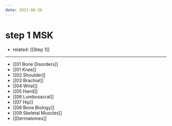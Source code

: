 ```yaml
---
date: 2021-08-30
---
```


# step 1 MSK

- related: [[Step 1]]
---

- [[01 Bone Disorders]]
- [[01 Knee]]
- [[02 Shoulder]]
- [[03 Brachial]]
- [[04 Wrist]]
- [[05 Hand]]
- [[06 Lumbosacral]]
- [[07 Hip]]
- [[08 Bone Biology]]
- [[09 Skeletal Muscles]]
- [[Dermatomes]]
